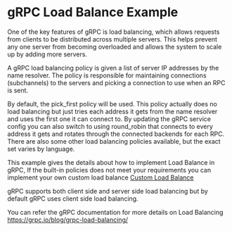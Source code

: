 gRPC Load Balance Example
=====================

One of the key features of gRPC is load balancing, which allows requests from clients to be distributed across multiple servers. 
This helps prevent any one server from becoming overloaded and allows the system to scale up by adding more servers.

A gRPC load balancing policy is given a list of server IP addresses by the name resolver. 
The policy is responsible for maintaining connections (subchannels) to the servers and picking a connection to use when an RPC is sent.

By default, the pick_first policy will be used. 
This policy actually does no load balancing but just tries each address it gets from the name resolver and uses the first one it can connect to.
By updating the gRPC service config you can also switch to using round_robin that connects to every address it gets and rotates through the connected backends for each RPC.
There are also some other load balancing policies available, but the exact set varies by language.

This example gives the details about how to implement Load Balance in gRPC, If the built-in policies does not meet your requirements
you can implement your own custom load balance [Custom Load Balance](src/main/java/io/grpc/examples/customloadbalance)

gRPC supports both client side and server side load balancing but by default gRPC uses client side load balancing.

You can refer the gRPC documentation for more details on Load Balancing https://grpc.io/blog/grpc-load-balancing/

